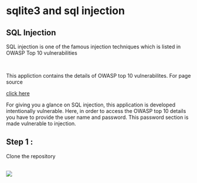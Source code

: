 <h1> sqlite3 and sql injection</h1>

<h2> SQL Injection</h2>
<div>
  <p>SQL injection is one of the famous injection techniques which is listed in OWASP Top 10 vulnerabilities</p><br>
  <p>This appliction contains the details of OWASP top 10 vulnerabilites. For page source</p>
  <a href='https://www.reflectiz.com/blog/owasp-top-ten-2022/'>click here</a>
</div>

<div>
  <p>For giving you a glance on SQL injection, this application is developed intentionally vulnerable. Here, in order to access the OWASP top 10 details you have to provide the user name and password. This password section is made vulnerable to injection.</p>
  <p>
</div>
<div>
  <h2>Step 1 : </h2>
  <p>   Clone the repository</p><br>
 <img src='https://user-images.githubusercontent.com/59536508/210131281-2df6ab9b-e2c3-49d4-9818-75c350a77290.png'>
</div>

